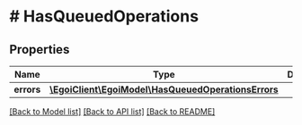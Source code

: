 # # HasQueuedOperations

## Properties

Name | Type | Description | Notes
------------ | ------------- | ------------- | -------------
**errors** | [**\EgoiClient\EgoiModel\HasQueuedOperationsErrors**](HasQueuedOperationsErrors.md) |  | [optional]

[[Back to Model list]](../../README.md#models) [[Back to API list]](../../README.md#endpoints) [[Back to README]](../../README.md)
